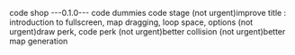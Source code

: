 <!-- code transition between gamescene -->
<!-- draw reddoor, bluedoor -->
<!-- draw shop, inventory -->
<!-- draw font, code font -->
<!-- code inventory -->
code shop
---0.1.0---
code dummies
code stage
(not urgent)improve title : introduction to fullscreen, map dragging, loop space, options
(not urgent)draw perk, code perk
(not urgent)better collision
(not urgent)better map generation
